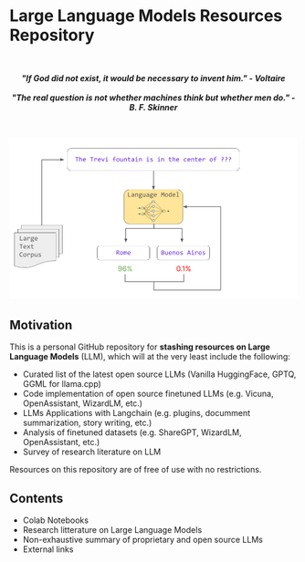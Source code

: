 # **Large Language Models Resources Repository**

<br>

<p align="center">
<b><i>"If God did not exist, it would be necessary to invent him." - Voltaire</i></b>
<br>
<br>
<b><i>"The real question is not whether machines think but whether men do." - B. F. Skinner</i></b>
</p>

<br>

<p align="center">
  <img src="images/stochastic_predictors.png" alt="Image Description" width="750px">
</p>

## Motivation

This is a personal GitHub repository for **stashing resources on Large Language Models** (LLM), which will at the very least include the following:

- Curated list of the latest open source LLMs (Vanilla HuggingFace, GPTQ, GGML for llama.cpp)
- Code implementation of open source finetuned LLMs (e.g. Vicuna, OpenAssistant, WizardLM, etc.)
- LLMs Applications with Langchain (e.g. plugins, documment summarization, story writing, etc.)
- Analysis of finetuned datasets (e.g. ShareGPT, WizardLM, OpenAssistant, etc.)
- Survey of research literature on LLM

Resources on this repository are of free of use with no restrictions.

## Contents

- Colab Notebooks
- Research litterature on Large Language Models
- Non-exhaustive summary of proprietary and open source LLMs
- External links